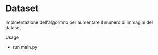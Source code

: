 # Dataset
Implmentazione dell'algoritmo per aumentare il numero di immagini del dataset

Usage
- run main.py

